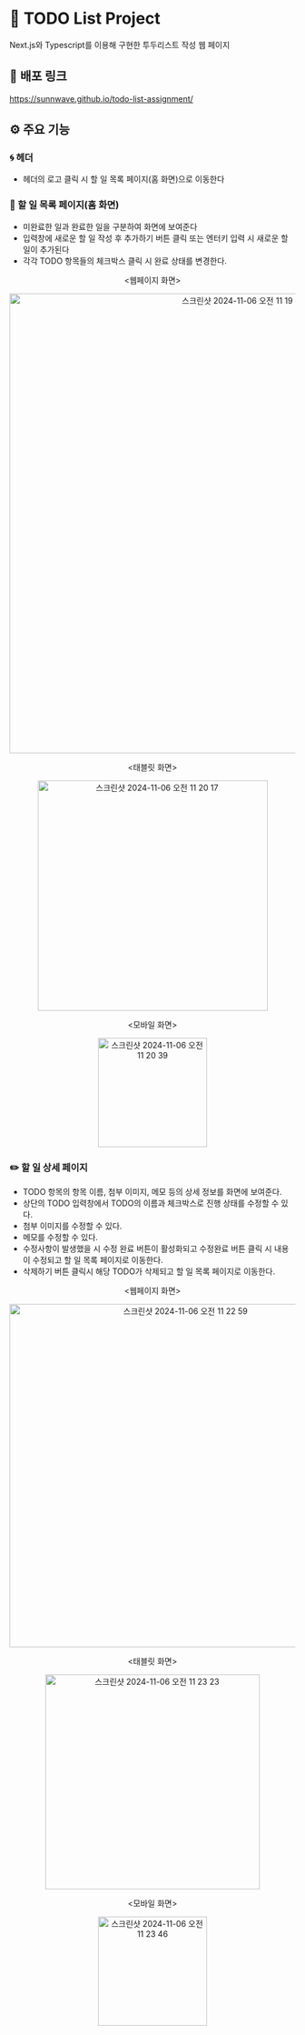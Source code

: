 # 📌 TODO List Project

Next.js와 Typescript를 이용해 구현한 투두리스트 작성 웹 페이지

## 🔗 배포 링크

https://sunnwave.github.io/todo-list-assignment/

## ⚙️ 주요 기능

### 🌀 헤더

- 헤더의 로고 클릭 시 할 일 목록 페이지(홈 화면)으로 이동한다

### 📝 할 일 목록 페이지(홈 화면)

- 미완료한 일과 완료한 일을 구분하여 화면에 보여준다
- 입력창에 새로운 할 일 작성 후 추가하기 버튼 클릭 또는 엔터키 입력 시 새로운 할 일이 추가된다
- 각각 TODO 항목들의 체크박스 클릭 시 완료 상태를 변경한다.

<center>

<웹페이지 화면>

</center>
<p align="center">

<img width="809" alt="스크린샷 2024-11-06 오전 11 19 44" src="https://github.com/user-attachments/assets/3d6fa69b-092f-4c64-ad39-6d05215c372d">
</p>

<center>

<태블릿 화면>

</center>
<p align="center">
<img width="405" alt="스크린샷 2024-11-06 오전 11 20 17" src="https://github.com/user-attachments/assets/67556086-904f-48ab-9a03-141a12088968">

</p>

<center>
<모바일 화면>
</center>

<p align="center">
<img width="192" alt="스크린샷 2024-11-06 오전 11 20 39" src="https://github.com/user-attachments/assets/5ff1e740-a1ee-453b-8630-3c690b8a5f3b">
</p>

### ✏️ 할 일 상세 페이지

- TODO 항목의 항목 이름, 첨부 이미지, 메모 등의 상세 정보를 화면에 보여준다.
- 상단의 TODO 입력창에서 TODO의 이름과 체크박스로 진행 상태를 수정할 수 있다.
- 첨부 이미지를 수정할 수 있다.
- 메모를 수정할 수 있다.
- 수정사항이 발생했을 시 수정 완료 버튼이 활성화되고 수정완료 버튼 클릭 시 내용이 수정되고 할 일 목록 페이지로 이동한다.
- 삭제하기 버튼 클릭시 해당 TODO가 삭제되고 할 일 목록 페이지로 이동한다.

<center>
<웹페이지 화면>

</center>

<p align="center">
<img width="604" alt="스크린샷 2024-11-06 오전 11 22 59" src="https://github.com/user-attachments/assets/40fb5b96-c23b-445d-996e-c748f792ee54">

</p>

<center>
<태블릿 화면>

</center>

<p align="center">
<img width="378" alt="스크린샷 2024-11-06 오전 11 23 23" src="https://github.com/user-attachments/assets/d0b3341a-3247-4971-a8d0-6629197af6b0">

</p>

<center>
<모바일 화면>

</center>

<p align="center">
<img width="192" alt="스크린샷 2024-11-06 오전 11 23 46" src="https://github.com/user-attachments/assets/fc2494ee-280d-4612-b093-7550fcd5a1b5">
</p>
